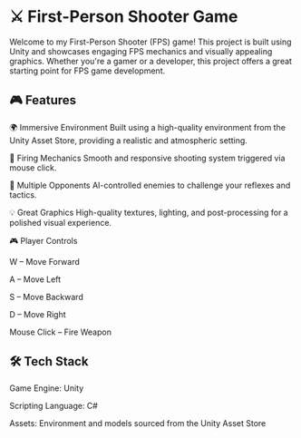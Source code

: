# ⚔️ First-Person Shooter Game

Welcome to my  First-Person Shooter (FPS) game! This project is built using Unity and showcases engaging FPS mechanics and visually appealing graphics. Whether you're a gamer or a developer, this project offers a great starting point for FPS game development.

## 🎮 Features

🌍 Immersive Environment
Built using a high-quality environment from the Unity Asset Store, providing a realistic and atmospheric setting.

🔫 Firing Mechanics
Smooth and responsive shooting system triggered via mouse click.

🧠 Multiple Opponents
AI-controlled enemies to challenge your reflexes and tactics.

💡 Great Graphics
High-quality textures, lighting, and post-processing for a polished visual experience.

🎮 Player Controls

W – Move Forward

A – Move Left

S – Move Backward

D – Move Right

Mouse Click – Fire Weapon

## 🛠️ Tech Stack

Game Engine: Unity

Scripting Language: C#

Assets: Environment and models sourced from the Unity Asset Store
